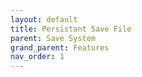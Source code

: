 ```yaml
---
layout: default
title: Persistant Save File
parent: Save System
grand_parent: Features
nav_order: 1
---
```

